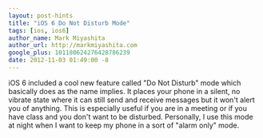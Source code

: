 ```yaml
---
layout: post-hints
title: "iOS 6 Do Not Disturb Mode"
tags: [ios, ios6]
author_name: Mark Miyashita
author_url: http://markmiyashita.com
google_plus: 101180624276428786239
date: 2012-11-03 01:49:00 -8
---
```


iOS 6 included a cool new feature called "Do Not Disturb" mode which basically does as the name implies. It places your phone in a silent, no vibrate state where it can still send and receive messages but it won't alert you of anything. This is especially useful if you are in a meeting or if you have class and you don't want to be disturbed. Personally, I use this mode at night when I want to keep my phone in a sort of "alarm only" mode.


